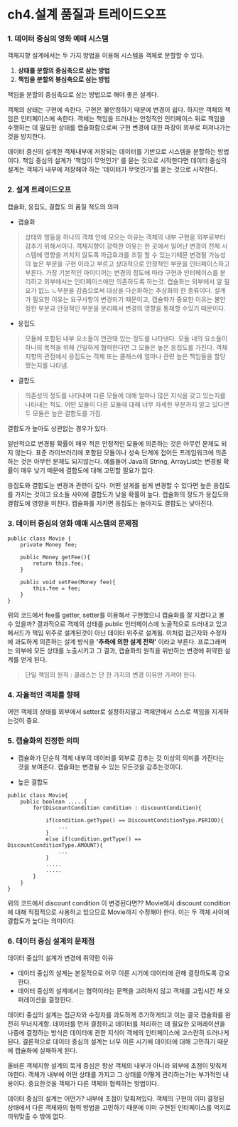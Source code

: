 # ch4.설계 품질과 트레이드오프



### 1. 데이터 중심의 영화 예매 시스템

객체지향 설계에서는 두 가지 방법을 이용해 시스템을 객체로 분할할 수 있다. 

1. **상태를 분할의 중심축으로 삼는 방법** 
2. **책임을 분할의 붕심축으로 삼는 방법**

책임을 분할의 중심축으로 삼는 방법으로 해야 좋은 설계다.

객체의 상태는 구현에 속한다, 구현은 불안정하기 때문에 변경이 쉽다. 하지만 객체의 책임은 인터페이스에 속한다. 객체는 책임을 드러내는 안정적인 인터페이스 뒤로 책임을 수행하는 데 필요한 상태를 캡슐화함으로써 구현 변경에 대한 파장이 외부로 퍼져나가는 것을 방지한다.

데이터 중신의 설계한 객체내부에 저장되는 데이터를 기반으로 시스템을 분할하는 방법이다. 책임 중심의 설계가 '책임이 무엇인가' 를 묻는 것으로 시작한다면 데이터 중심의 설계는 객체가 내부에 저장해야 하는 '데이터가 무엇인가'를 묻는 것으로 시작한다.

### 2. 설계 트레이드오프 

캡슐화, 응집도, 결합도 의 품질 척도의 의미

* 캡슐화 

> 상태와 행동을 하나의 객체 안에 모으는 이유는 객체의 내부 구현을 외부로부터 감추기 위해서이다. 객체지향이 강력한 이유는 한 곳에서 일어난 변경이 전체 시스템에 영향을 끼치지 않도록 파급효과를 조절 할 수 있는기때문 변경될 가능성이 높은 부분을 구현 이라고 부르고 상대적으로 안정적인 부분을 인터페이스하고 부른다. 가장 기본적인 아이디어는 변경의 정도에 따라 구현과 인터페이스를 분리하고 외부에서는 인터페이스에만 의존하도록 하는것. 캡슐화는 외부에서 알 필요가 없느 ㄴ부분을 감춤으로써 대상을 다순화하는 추상화의 한 종류이다. 설계가 필요한 이유는 요구사항이 변경되기 때문이고, 캡슐화가 중요한 이유는 불안정한 부분과 안정적인 부분을 분리해서 변경의 영향을 통제할 수있기 때문이다.

* 응집도 

> 모듈에 포함된 내부 요소들이 연관돼 있는 정도를 나타낸다. 모듈 내의 요소들이 하나의 목적을 위해 긴밀하게 협력한다면 그 모듈은 높은 응집도를 가진다. 객체지향의 관점에서 응집도는 객체 또는 클래스에 얼마나 관련 높은 책임들을 할당했는지를 나타냄.

* 결합도 

> 의존성의 정도를 나타내며 다른 모듈에 대해 얼마나 많은 지식을 갖고 있는지를 나타내는 척도. 어떤 모듈이 다른 모듈에 대해 너무 자세한 부분까지 알고 있다면 두 모듈은 높은 결합도를 가짐.

결합도가 높아도 상관없는 경우가 있다. 

일반적으로 변경될 확률이 매우 적은 안정적인 모듈에 의존하는 것은 아무런 문제도 되지 않는다. 표준 라이브러리에 포함된 모듈이나 성숙 단계에 접어든 프레임워크에 의존하는 것은 아무런 문제도 되지않는다. 예를들어 Java의 String, ArrayList는 변경될 확률이 매우 낮기 때문에 결합도에 대해 고민할 필요가 없다.

응집도와 결합도눈 변경과 관련이 깊다. 어떤 설게를 쉽게 변경할 수 있다면 높은 응집도를 가지는 것이고 요소들 사이에 결합도가 낮을 확률이 높다. 캡슐화의 정도가 응집도와 결합도에 영향을 미친다. 캡슐화를 지키면 응집도는 높아지도 결합도는 낮아진다.

### 3. 데이터 중심의 영화 예매 시스템의 문제점

```text
public class Movie {
    private Money fee;
    
    public Money getFee(){
        return this.fee;
    }
    
    public void setFee(Money fee){
        this.fee = fee;
    }
}
```

위의 코드에서 fee를 getter, setter를 이용해서 구현했으니 캡슐화를 잘 지켰다고 볼 수 있을까? 결과적으로 객체의 상태를 public 인터페이스에 노골적으로 드러내고 있고 메서드가 책임 위주로 설계된것이 아닌 데이터 위주로 설계됨. 이처럼 접근자와 수정자에 과도하게 의존하는 설계 방식을 **'추측에 의한 설계 전략'** 이라고 부른다. 프로그래머는 외부에 모든 상태를 노출시키고 그 결과, 캡슐화릐 원칙을 위반하는 변경에 취약한 설계를 얻게 된다.

> 단일 책임의 원칙 : 클래스는 단 한 가지의 변경 이유만 가져야 한다.

### 4. 자율적인 객체를 향해

어떤 객체의 상태를 외부에서 setter로 설정하지말고 객체안에서 스스로 책임을 지게하는것이 중요.

### 5. 캡슐화의 진정한 의미

* 캡슐화가 단순히 객체 내부의 데이터를 외부로 감추는 것 이상의 의미를 가진다는 것을 보여준다. 캡슐화는 변경될 수 있는 모든것을 감추는것이다.



* 높은 결합도 

```text
public class Movie{
	public boolean .....{
		for(DiscountCondition condition : discountCondition){
		
			if(condition.getType() == DiscountConditionType.PERIOD){
				...
			}
			else if(condition.getType() == DiscountConditionType.AMOUNT){
				...
			}
			.....
			.....
		}
	}
}
```

위의 코드에서 discount condition 이 변경된다면?? Movie에서 discount condition 에 대해 직접적으로 사용하고 있으므로 Movie까지 수정해야 한다. 이는 두 객체 사이에 결합도가 높다는 의미이다.

### 6. 데이터 중심 설계의 문제점

데이터 중심의 설계가 변경에 취약한 이유

* 데이터 중심의 설계는 본질적으로 어무 이른 시기에 데이터에 관해 결정하도록 강요한다.
* 데이터 중심의 설계에서는 협력이라는 문맥을 고려하지 않고 객체를 고립시킨 채 오퍼레이션을 결정한다.

데이터 중심의 설계는 접근자와 수정자를 과도하게 추가하게되고 이는 결국 캡슐화를 완전히 무너지게함. 데이터를 먼저 결정하고 데이터를 처리하는 데 필요한 오퍼레이션을 나중에 결정하는 방식은 데이터에 관한 지식이 객체의 인터페이스에 고스란히 드러나게 된다. 결론적으로 데이터 중심의 설계는 너무 이른 시기에 데이터에 대해 고민하기 때문에 캡슐화에 실패하게 된다.

올바른 객체지향 설계의 묵게 중심은 항상 객체의 내부가 아니라 외부에 초점이 맞춰져야한다. 객체가 내부에 어떤 상태를 가지고 그 상태를 어떻게 관리하는가는 부가적인 내용이다. 중요한것을 객체가 다른 객체와 협력하는 방법이다.

데이터 중심의 설계는 어떤가? 내부에 초점이 맞춰져있다. 객체의 구현이 이미 결정된 상태에서 다른 객체와의 협력 방법을 고민하기 때문에 이미 구현된 인터페이스를 억지로 끼워맞출 수 밖에 없다.

